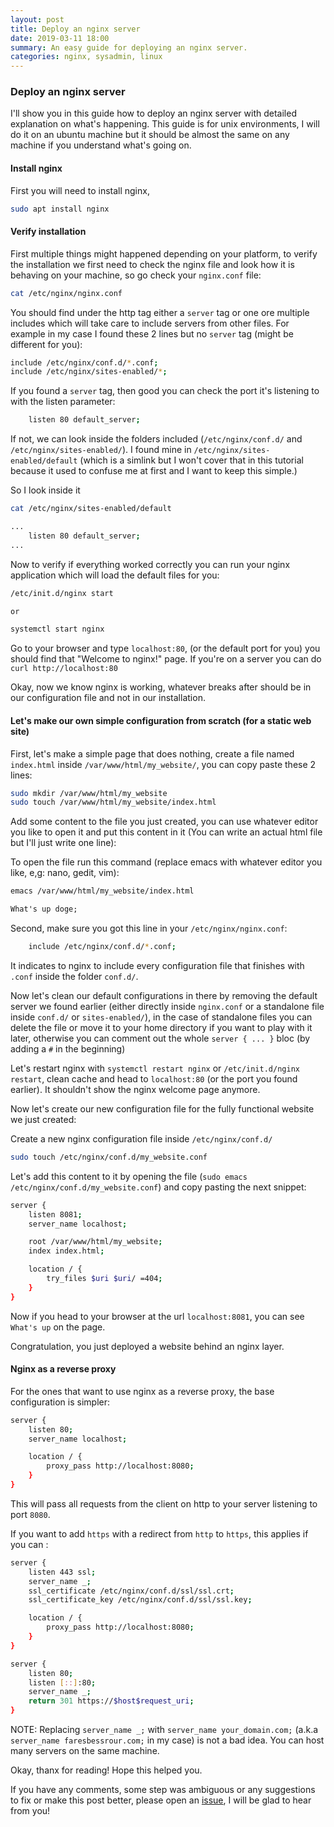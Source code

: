 ```yaml
---
layout: post
title: Deploy an nginx server
date: 2019-03-11 18:00
summary: An easy guide for deploying an nginx server.
categories: nginx, sysadmin, linux
---
```


### Deploy an nginx server

I'll show you in this guide how to deploy an nginx server with detailed explanation on what's happening. This guide is for unix environments, I will do it on an ubuntu machine but it should be almost the same on any machine if you understand what's going on.


#### Install nginx

First you will need to install nginx,

```sh
sudo apt install nginx
```

#### Verify installation

First multiple things might happened depending on your platform, to verify the installation we first need to check the nginx file and look how it is behaving on your machine, so go check your `nginx.conf` file:

```sh
cat /etc/nginx/nginx.conf
```

You should find under the http tag either a `server` tag or one ore multiple includes which will take care to include servers from other files. For example in my case I found these 2 lines but no `server` tag (might be different for you):

```sh
include /etc/nginx/conf.d/*.conf;
include /etc/nginx/sites-enabled/*;
```

If you found a `server` tag, then good you can check the port it's listening to with the listen parameter:

```sh
    listen 80 default_server;
```

If not, we can look inside the folders included (`/etc/nginx/conf.d/` and `/etc/nginx/sites-enabled/`). I found mine in `/etc/nginx/sites-enabled/default` (which is a simlink but I won't cover that in this tutorial because it used to confuse me at first and I want to keep this simple.)

So I look inside it

```sh
cat /etc/nginx/sites-enabled/default

...
    listen 80 default_server;
...
```
Now to verify if everything worked correctly you can run your nginx application which will load the default files for you:

```sh
/etc/init.d/nginx start

or

systemctl start nginx
```

Go to your browser and type `localhost:80`, (or the default port for you) you should find that "Welcome to nginx!" page. If you're on a server you can do `curl http://localhost:80`

Okay, now we know nginx is working, whatever breaks after should be in our configuration file and not in our installation.

#### Let's make our own simple configuration from scratch (for a static web site)

First, let's make a simple page that does nothing, create a file named `index.html` inside `/var/www/html/my_website/`, you can copy paste these 2 lines:

```sh
sudo mkdir /var/www/html/my_website
sudo touch /var/www/html/my_website/index.html
```

Add some content to the file you just created, you can use whatever editor you like to open it and put this content in it (You can write an actual html file but I'll just write one line):

To open the file run this command (replace emacs with whatever editor you like, e,g: nano, gedit, vim):
```sh
emacs /var/www/html/my_website/index.html
```

```html
What's up doge;
```

Second, make sure you got this line in your `/etc/nginx/nginx.conf`:
```sh
	include /etc/nginx/conf.d/*.conf;
```
It indicates to nginx to include every configuration file that finishes with `.conf` inside the folder `conf.d/`.

Now let's clean our default configurations in there by removing the default server we found earlier (either directly inside `nginx.conf` or a standalone file inside `conf.d/` or `sites-enabled/`), in the case of standalone files you can delete the file or move it to your home directory if you want to play with it later, otherwise you can comment out the whole `server { ... }` bloc (by adding a `#` in the beginning)

Let's restart nginx with `systemctl restart nginx` or `/etc/init.d/nginx restart`, clean cache and head to `localhost:80` (or the port you found earlier). It shouldn't show the nginx welcome page anymore.

Now let's create our new configuration file for the fully functional website we just created:

Create a new nginx configuration file inside `/etc/nginx/conf.d/`

```sh
sudo touch /etc/nginx/conf.d/my_website.conf
```

Let's add this content to it by opening the file (`sudo emacs /etc/nginx/conf.d/my_website.conf`) and copy pasting the next snippet:

```sh
server {
    listen 8081;
    server_name localhost;

    root /var/www/html/my_website;
    index index.html;

    location / {
        try_files $uri $uri/ =404;
    }
}
```

Now if you head to your browser at the url `localhost:8081`, you can see `What's up` on the page.

Congratulation, you just deployed a website behind an nginx layer.

#### Nginx as a reverse proxy

For the ones that want to use nginx as a reverse proxy, the base configuration is simpler:

```sh
server {
    listen 80;
    server_name localhost;

    location / {
        proxy_pass http://localhost:8080;
    }
}
```

This will pass all requests from the client on http to your server listening to port `8080`.

If you want to add `https` with a redirect from `http` to `https`, this applies if you can :

```sh
server {
    listen 443 ssl;
    server_name _;
    ssl_certificate /etc/nginx/conf.d/ssl/ssl.crt;
    ssl_certificate_key /etc/nginx/conf.d/ssl/ssl.key;

    location / {
        proxy_pass http://localhost:8080;
    }
}

server {
    listen 80;
    listen [::]:80;
    server_name _;
    return 301 https://$host$request_uri;
}
```

NOTE: Replacing `server_name _;` with `server_name your_domain.com;` (a.k.a `server_name faresbessrour.com;` in my case) is not a bad idea. You can host many servers on the same machine.

Okay, thanx for reading! Hope this helped you.

If you have any comments, some step was ambiguous or any suggestions to fix or make this post better, please open an [issue](https://github.com/serafss2/serafss2.github.io/issues), I will be glad to hear from you!

